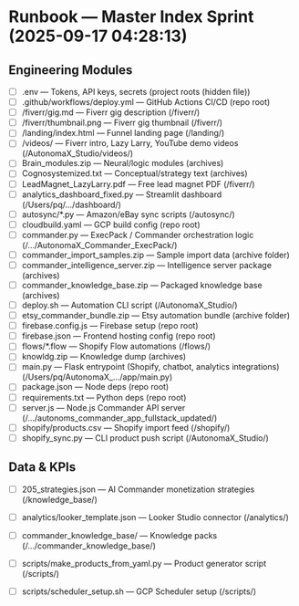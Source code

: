 # Runbook — Master Index Sprint (2025-09-17 04:28:13)

## Engineering Modules

- [ ] .env — Tokens, API keys, secrets (project roots (hidden file))
- [ ] .github/workflows/deploy.yml — GitHub Actions CI/CD (repo root)
- [ ] /fiverr/gig.md — Fiverr gig description (/fiverr/)
- [ ] /fiverr/thumbnail.png — Fiverr gig thumbnail (/fiverr/)
- [ ] /landing/index.html — Funnel landing page (/landing/)
- [ ] /videos/ — Fiverr intro, Lazy Larry, YouTube demo videos (/AutonomaX_Studio/videos/)
- [ ] Brain_modules.zip — Neural/logic modules (archives)
- [ ] Cognosystemized.txt — Conceptual/strategy text (archives)
- [ ] LeadMagnet_LazyLarry.pdf — Free lead magnet PDF (/fiverr/)
- [ ] analytics_dashboard_fixed.py — Streamlit dashboard (/Users/pq/.../dashboard/)
- [ ] autosync/*.py — Amazon/eBay sync scripts (/autosync/)
- [ ] cloudbuild.yaml — GCP build config (repo root)
- [ ] commander.py — ExecPack / Commander orchestration logic (/.../AutonomaX_Commander_ExecPack/)
- [ ] commander_import_samples.zip — Sample import data (archive folder)
- [ ] commander_intelligence_server.zip — Intelligence server package (archives)
- [ ] commander_knowledge_base.zip — Packaged knowledge base (archives)
- [ ] deploy.sh — Automation CLI script (/AutonomaX_Studio/)
- [ ] etsy_commander_bundle.zip — Etsy automation bundle (archive folder)
- [ ] firebase.config.js — Firebase setup (repo root)
- [ ] firebase.json — Frontend hosting config (repo root)
- [ ] flows/*.flow — Shopify Flow automations (/flows/)
- [ ] knowldg.zip — Knowledge dump (archives)
- [ ] main.py — Flask entrypoint (Shopify, chatbot, analytics integrations) (/Users/pq/AutonomaX_.../app/main.py)
- [ ] package.json — Node deps (repo root)
- [ ] requirements.txt — Python deps (repo root)
- [ ] server.js — Node.js Commander API server (/.../autonoms_commander_app_fullstack_updated/)
- [ ] shopify/products.csv — Shopify import feed (/shopify/)
- [ ] shopify_sync.py — CLI product push script (/AutonomaX_Studio/)

## Data & KPIs

- [ ] 205_strategies.json — AI Commander monetization strategies (/knowledge_base/)
- [ ] analytics/looker_template.json — Looker Studio connector (/analytics/)
- [ ] commander_knowledge_base/ — Knowledge packs (/.../commander_knowledge_base/)
- [ ] scripts/make_products_from_yaml.py — Product generator script (/scripts/)
- [ ] scripts/scheduler_setup.sh — GCP Scheduler setup (/scripts/)


